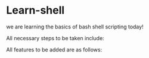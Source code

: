 # Learn-shell
 
we are learning the basics of bash shell scripting today!

All necessary steps to be taken include:

All features to be added are as follows: